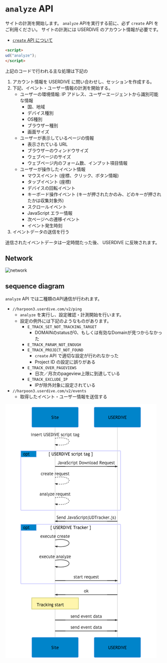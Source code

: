 # `analyze` API

サイトの計測を開始します。
`analyze` APIを実行する前に、必ず `create` API をご利用ください。
サイトの計測には USERDIVE のアカウント情報が必要です。

- [`create` API について](./create.html)

```html
<script>
ud("analyze");
</script>
```

上記のコードで行われる主な処理は下記の

1. アカウント情報を USERDIVE に問い合わせし、セッションを作成する。
1. 下記、イベント・ユーザー情報の計測を開始する。
    - ユーザーの環境情報: IP アドレス、ユーザーエージェントから識別可能な情報
        - 国、地域
        - デバイス種別
        - OS種別
        - ブラウザー種別
        - 画面サイズ
    - ユーザーが表示しているページの情報
        - 表示されている URL
        - ブラウザーのウィンドウサイズ
        - ウェブページのサイズ
        - ウェブページ内のフォーム数、インプット項目情報
    - ユーザーが操作したイベント情報
        - マウスイベント (座標、クリック、ボタン情報)
        - タップイベント (座標)
        - デバイスの回転イベント
        - キーボード操作イベント (キーが押されたかのみ、どのキーが押されたかは収集対象外)
        - スクロールイベント
        - JavaScript エラー情報
        - 次ページヘの遷移イベント
        - イベント発生時刻
1. イベントデータの送信を行う

送信されたイベントデータは一定時間たった後、 USERDIVE に反映されます。

## Network

<!-- Created by draw.io  -->
![network](./files/network.png)

## sequence diagram

`analyze` API では二種類のAPI通信が行われます。

- `//harpoon3.userdive.com/v2/ping`
    - `analyze` を実行し、設定確認・計測開始を行います。
    - 設定の例外には下記のようなものがあります。
        - `E_TRACK_SET_NOT_TRACKING_TARGET`
            - DOMAINのstatusが0、もしくは有効なDomainが見つからなかった
        - `E_TRACK_PARAM_NOT_ENOUGH`
        - `E_TRACK_PROJECT_NOT_FOUND`
            - `create` API で適切な設定が行われなかった
            - Project ID の設定に誤りがある
        - `E_TRACK_OVER_PAGEVIEWS`
            - 日次／月次のpageview上限に到達している
        - `E_TRACK_EXCLUDE_IP`
            - IPが除外対象に設定されている
- `//harpoon3.userdive.com/v2/events`
    - 取得したイベント・ユーザー情報を送信する

![sequence](./mmd/analyze.mmd.png)
